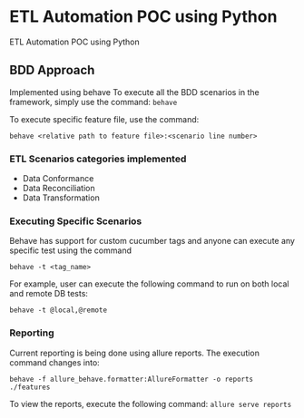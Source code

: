 # ETL Automation POC using Python
ETL Automation POC using Python

## BDD Approach
Implemented using behave
To execute all the BDD scenarios in the framework, simply use the command: `behave`

To execute specific feature file, use the command: 

`behave <relative path to feature file>:<scenario line number>`

### ETL Scenarios categories implemented
- Data Conformance
- Data Reconciliation
- Data Transformation

### Executing Specific Scenarios
Behave has support for custom cucumber tags and anyone can execute any specific test using the command 

`behave -t <tag_name>`

For example, user can execute the following command to run on both local and remote DB tests: 

`behave -t @local,@remote`

### Reporting

Current reporting is being done using allure reports.
The execution command changes into: 

`behave -f allure_behave.formatter:AllureFormatter -o reports ./features`

To view the reports, execute the following command: `allure serve reports`